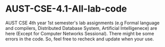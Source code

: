 # AUST-CSE-4.1-All-lab-code
AUST CSE 4th year 1st semester's lab assignments (e.g Formal language and compilers, Distributed Database System, Artificial Intelligenece) are here (Except for Computer Networks Sessional).
There might be some errors in the code. So, feel free to recheck and update when your use.
